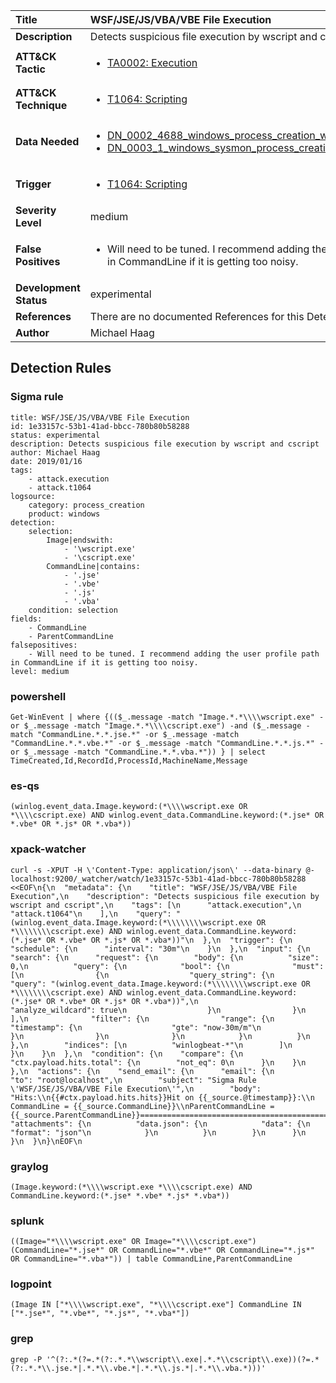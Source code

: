 | Title                    | WSF/JSE/JS/VBA/VBE File Execution       |
|:-------------------------|:------------------|
| **Description**          | Detects suspicious file execution by wscript and cscript |
| **ATT&amp;CK Tactic**    |  <ul><li>[TA0002: Execution](https://attack.mitre.org/tactics/TA0002)</li></ul>  |
| **ATT&amp;CK Technique** | <ul><li>[T1064: Scripting](https://attack.mitre.org/techniques/T1064)</li></ul>  |
| **Data Needed**          | <ul><li>[DN_0002_4688_windows_process_creation_with_commandline](../Data_Needed/DN_0002_4688_windows_process_creation_with_commandline.md)</li><li>[DN_0003_1_windows_sysmon_process_creation](../Data_Needed/DN_0003_1_windows_sysmon_process_creation.md)</li></ul>  |
| **Trigger**              | <ul><li>[T1064: Scripting](../Triggers/T1064.md)</li></ul>  |
| **Severity Level**       | medium |
| **False Positives**      | <ul><li>Will need to be tuned. I recommend adding the user profile path in CommandLine if it is getting too noisy.</li></ul>  |
| **Development Status**   | experimental |
| **References**           |  There are no documented References for this Detection Rule yet  |
| **Author**               | Michael Haag |


## Detection Rules

### Sigma rule

```
title: WSF/JSE/JS/VBA/VBE File Execution
id: 1e33157c-53b1-41ad-bbcc-780b80b58288
status: experimental
description: Detects suspicious file execution by wscript and cscript
author: Michael Haag
date: 2019/01/16
tags:
    - attack.execution
    - attack.t1064
logsource:
    category: process_creation
    product: windows
detection:
    selection:
        Image|endswith:
            - '\wscript.exe'
            - '\cscript.exe'
        CommandLine|contains:
            - '.jse'
            - '.vbe'
            - '.js'
            - '.vba'
    condition: selection
fields:
    - CommandLine
    - ParentCommandLine
falsepositives:
    - Will need to be tuned. I recommend adding the user profile path in CommandLine if it is getting too noisy.
level: medium

```





### powershell
    
```
Get-WinEvent | where {(($_.message -match "Image.*.*\\\\wscript.exe" -or $_.message -match "Image.*.*\\\\cscript.exe") -and ($_.message -match "CommandLine.*.*.jse.*" -or $_.message -match "CommandLine.*.*.vbe.*" -or $_.message -match "CommandLine.*.*.js.*" -or $_.message -match "CommandLine.*.*.vba.*")) } | select TimeCreated,Id,RecordId,ProcessId,MachineName,Message
```


### es-qs
    
```
(winlog.event_data.Image.keyword:(*\\\\wscript.exe OR *\\\\cscript.exe) AND winlog.event_data.CommandLine.keyword:(*.jse* OR *.vbe* OR *.js* OR *.vba*))
```


### xpack-watcher
    
```
curl -s -XPUT -H \'Content-Type: application/json\' --data-binary @- localhost:9200/_watcher/watch/1e33157c-53b1-41ad-bbcc-780b80b58288 <<EOF\n{\n  "metadata": {\n    "title": "WSF/JSE/JS/VBA/VBE File Execution",\n    "description": "Detects suspicious file execution by wscript and cscript",\n    "tags": [\n      "attack.execution",\n      "attack.t1064"\n    ],\n    "query": "(winlog.event_data.Image.keyword:(*\\\\\\\\wscript.exe OR *\\\\\\\\cscript.exe) AND winlog.event_data.CommandLine.keyword:(*.jse* OR *.vbe* OR *.js* OR *.vba*))"\n  },\n  "trigger": {\n    "schedule": {\n      "interval": "30m"\n    }\n  },\n  "input": {\n    "search": {\n      "request": {\n        "body": {\n          "size": 0,\n          "query": {\n            "bool": {\n              "must": [\n                {\n                  "query_string": {\n                    "query": "(winlog.event_data.Image.keyword:(*\\\\\\\\wscript.exe OR *\\\\\\\\cscript.exe) AND winlog.event_data.CommandLine.keyword:(*.jse* OR *.vbe* OR *.js* OR *.vba*))",\n                    "analyze_wildcard": true\n                  }\n                }\n              ],\n              "filter": {\n                "range": {\n                  "timestamp": {\n                    "gte": "now-30m/m"\n                  }\n                }\n              }\n            }\n          }\n        },\n        "indices": [\n          "winlogbeat-*"\n        ]\n      }\n    }\n  },\n  "condition": {\n    "compare": {\n      "ctx.payload.hits.total": {\n        "not_eq": 0\n      }\n    }\n  },\n  "actions": {\n    "send_email": {\n      "email": {\n        "to": "root@localhost",\n        "subject": "Sigma Rule \'WSF/JSE/JS/VBA/VBE File Execution\'",\n        "body": "Hits:\\n{{#ctx.payload.hits.hits}}Hit on {{_source.@timestamp}}:\\n      CommandLine = {{_source.CommandLine}}\\nParentCommandLine = {{_source.ParentCommandLine}}================================================================================\\n{{/ctx.payload.hits.hits}}",\n        "attachments": {\n          "data.json": {\n            "data": {\n              "format": "json"\n            }\n          }\n        }\n      }\n    }\n  }\n}\nEOF\n
```


### graylog
    
```
(Image.keyword:(*\\\\wscript.exe *\\\\cscript.exe) AND CommandLine.keyword:(*.jse* *.vbe* *.js* *.vba*))
```


### splunk
    
```
((Image="*\\\\wscript.exe" OR Image="*\\\\cscript.exe") (CommandLine="*.jse*" OR CommandLine="*.vbe*" OR CommandLine="*.js*" OR CommandLine="*.vba*")) | table CommandLine,ParentCommandLine
```


### logpoint
    
```
(Image IN ["*\\\\wscript.exe", "*\\\\cscript.exe"] CommandLine IN ["*.jse*", "*.vbe*", "*.js*", "*.vba*"])
```


### grep
    
```
grep -P '^(?:.*(?=.*(?:.*.*\\wscript\\.exe|.*.*\\cscript\\.exe))(?=.*(?:.*.*\\.jse.*|.*.*\\.vbe.*|.*.*\\.js.*|.*.*\\.vba.*)))'
```



